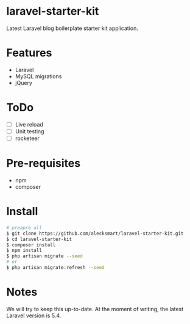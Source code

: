 # laravel-starter-kit
Latest Laravel blog boilerplate starter kit application.

# Features

* Laravel
* MySQL migrations
* jQuery

# ToDo

- [ ] Live reload
- [ ] Unit testing
- [ ] rocketeer

# Pre-requisites

 * npm
 * composer

# Install

```bash
# preapre all
$ git clone https://github.com/alecksmart/laravel-starter-kit.git
$ cd laravel-starter-kit
$ composer install
$ npm install
$ php artisan migrate --seed
# or
$ php artisan migrate:refresh --seed
```

# Notes

We will try to keep this up-to-date. At the moment of writing, the latest Laravel version is 5.4.